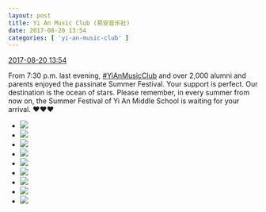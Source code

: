 ```yaml
---
layout: post
title: Yi An Music Club (易安音乐社)
date: 2017-08-20 13:54
categories: [ 'yi-an-music-club' ]
---
```


<div class="weibo-info">
  <a href="http://weibo.com/6094546964/FhXV186bK">2017-08-20 13:54</a>
</div>

From 7:30 p.m. last evening, [#YiAnMusicClub](http://weibo.com/p/100808beae2e3e05b17b64f63ebedca39f19b2/super_index) and over 2,000 alumni and parents enjoyed the passinate Summer Festival. Your support is perfect. Our destination is the ocean of stars. Please remember, in every summer from now on, the Summer Festival of Yi An Middle School is waiting for your arrival. :heart::heart::heart:

<!-- more -->

<ul class="weibo-pic-list-3">
  <li class="weibo-pic">
    <a href="http://wx2.sinaimg.cn/mw690/006Es64Agy1fiq4vc3gwwj31ko2bznpe.jpg"><img src="http://wx2.sinaimg.cn/thumb150/006Es64Agy1fiq4vc3gwwj31ko2bznpe.jpg" /></a>
  </li>
  <li class="weibo-pic">
    <a href="http://wx3.sinaimg.cn/mw690/006Es64Agy1fiq4uye07pj31st2p84qs.jpg"><img src="http://wx3.sinaimg.cn/thumb150/006Es64Agy1fiq4uye07pj31st2p84qs.jpg" /></a>
  </li>
  <li class="weibo-pic">
    <a href="http://wx2.sinaimg.cn/mw690/006Es64Agy1fiq4uscviuj31st2p8u0z.jpg"><img src="http://wx2.sinaimg.cn/thumb150/006Es64Agy1fiq4uscviuj31st2p8u0z.jpg" /></a>
  </li>
  <li class="weibo-pic">
    <a href="http://wx4.sinaimg.cn/mw690/006Es64Agy1fiq4v4e2snj31st2p8u10.jpg"><img src="http://wx4.sinaimg.cn/thumb150/006Es64Agy1fiq4v4e2snj31st2p8u10.jpg" /></a>
  </li>
  <li class="weibo-pic">
    <a href="http://wx4.sinaimg.cn/mw690/006Es64Agy1fiq4v915ucj31kt2cw1kz.jpg"><img src="http://wx4.sinaimg.cn/thumb150/006Es64Agy1fiq4v915ucj31kt2cw1kz.jpg" /></a>
  </li>
  <li class="weibo-pic">
    <a href="http://wx4.sinaimg.cn/mw690/006Es64Agy1fiq4vh4p7ij32p81wnu0z.jpg"><img src="http://wx4.sinaimg.cn/thumb150/006Es64Agy1fiq4vh4p7ij32p81wnu0z.jpg" /></a>
  </li>
  <li class="weibo-pic">
    <a href="http://wx2.sinaimg.cn/mw690/006Es64Agy1fiq4vo5ii6j32p81on1l1.jpg"><img src="http://wx2.sinaimg.cn/thumb150/006Es64Agy1fiq4vo5ii6j32p81on1l1.jpg" /></a>
  </li>
  <li class="weibo-pic">
    <a href="http://wx1.sinaimg.cn/mw690/006Es64Agy1fiq4vvigdzj32p81st4qt.jpg"><img src="http://wx1.sinaimg.cn/thumb150/006Es64Agy1fiq4vvigdzj32p81st4qt.jpg" /></a>
  </li>
  <li class="weibo-pic">
    <a href="http://wx1.sinaimg.cn/mw690/006Es64Agy1fiq4w2r002j32p81o4e85.jpg"><img src="http://wx1.sinaimg.cn/thumb150/006Es64Agy1fiq4w2r002j32p81o4e85.jpg" /></a>
  </li>
</ul>
